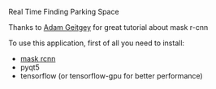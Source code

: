 Real Time Finding Parking Space

Thanks to [Adam Geitgey](https://medium.com/@ageitgey/snagging-parking-spaces-with-mask-r-cnn-and-python-955f2231c400) for great tutorial about mask r-cnn

To use this application, first of all you need to install:
- [mask rcnn](https://github.com/matterport/Mask_RCNN/)
- pyqt5
- tensorflow (or tensorflow-gpu for better performance)
